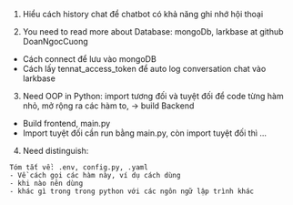 1. Hiểu cách history chat để chatbot có khả năng ghi nhớ hội thoại 

2. You need to read more about Database: mongoDb, larkbase at github DoanNgocCuong 
- Cách connect để lưu vào mongoDB 
- Cách lấy tennat_access_token để auto log conversation chat vào larkbase


3. Need OOP in Python: import tương đối và tuyệt đối 
để code từng hàm nhỏ, mở rộng ra các hàm to, -> build Backend 
- Build frontend, main.py
- Import tuyệt đối cần run bằng main.py, còn import tuyệt đối thì ... 

4. Need distinguish: 
```
Tóm tắt về: .env, config.py, .yaml 
- Về cách gọi các hàm này, ví dụ cách dùng 
- khi nào nên dùng 
- khác gì trong trong python với các ngôn ngữ lập trình khác 
```